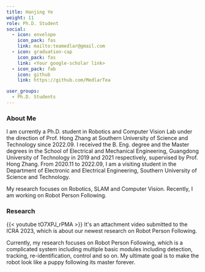 ```yaml
---
title: Hanjing Ye
weight: 11
role: Ph.D. Student
social:
  - icon: envelope 
    icon_pack: fas
    link: mailto:teamedlar@gmail.com
  - icon: graduation-cap 
    icon_pack: fas
    link: <Your google-scholar link>
  - icon_pack: fab
    icon: github
    link: https://github.com/MedlarTea

user_groups:
  - Ph.D. Students
---
```

### About Me
I am currently a Ph.D. student in Robotics and Computer Vision Lab under the direction of Prof. Hong Zhang at Southern University of Science and Technology since 2022.09. I received the B. Eng. degree and the Master degrees in the School of Electrical and Mechanical Engineering, Guangdong University of Technology in 2019 and 2021 respectively, supervised by Prof. Hong Zhang. From 2020.11 to 2022.09, I am a visiting student in the Department of Electronic and Electrical Engineering, Southern University of Science and Technology.

My research focuses on Robotics, SLAM and Computer Vision. Recently, I am working on Robot Person Following.

### Research
{{< youtube tO7XPJ_rPMA >}}
It's an attachment video submitted to the ICRA 2023, which is about our newest research on Robot Person Following.

Currently, my research focuses on Robot Person Following, which is a complicated system including multiple basic modules including detection, tracking, re-identification, control and so on. My ultimate goal is to make the robot look like a puppy following its master forever.



